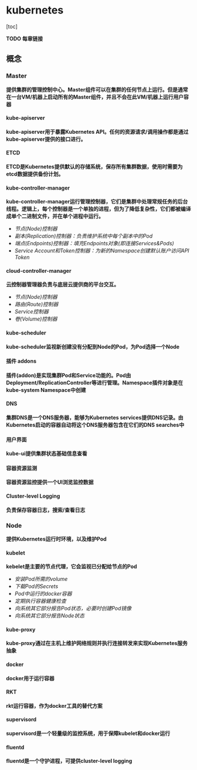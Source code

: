 # kubernetes

[toc]

**TODO 每章链接**

## 概念

### Master

**提供集群的管理控制中心。Master组件可以在集群的任何节点上运行。但是通常在一台VM/机器上启动所有的Master组件，并且不会在此VM/机器上运行用户容器**

#### kube-apiserver

**kube-apiserver用于暴露Kubernetes API。任何的资源请求/调用操作都是通过kube-apiserver提供的接口进行。**

#### ETCD

**ETCD是Kubernetes提供默认的存储系统，保存所有集群数据，使用时需要为etcd数据提供备份计划。**

#### kube-controller-manager

**kube-controller-manager运行管理控制器，它们是集群中处理常规任务的后台线程。逻辑上，每个控制器是一个单独的进程，但为了降低复杂性，它们都被编译成单个二进制文件，并在单个进程中运行。**

- *节点(Node)控制器*
- *副本(Replication)控制器：负责维护系统中每个副本中的Pod*
- *端点(Endpoints)控制器：填充Endpoints对象(即连接Services&Pods)*
- *Service Account和Token控制器：为新的Namespace创建默认账户访问API Token*

#### cloud-controller-manager

**云控制器管理器负责与底层云提供商的平台交互。**

- *节点(Node)控制器*
- *路由(Route)控制器*
- *Service控制器*
- *卷(Volume)控制器*

#### kube-scheduler

**kube-scheduler监视新创建没有分配到Node的Pod，为Pod选择一个Node**

#### 插件 addons

**插件(addon)是实现集群Pod和Service功能的。Pod由Deployment/ReplicationController等进行管理。Namespace插件对象是在kube-system Namespace中创建**

#### DNS

**集群DNS是一个DNS服务器，能够为Kubernetes services提供DNS记录。由Kubernetes启动的容器自动将这个DNS服务器包含在它们的DNS searches中**

#### 用户界面

**kube-ui提供集群状态基础信息查看**

#### 容器资源监测

**容器资源监控提供一个UI浏览监控数据**

#### Cluster-level Logging

**负责保存容器日志，搜索/查看日志**

### Node

**提供Kubernetes运行时环境，以及维护Pod**

#### kubelet

**kebelet是主要的节点代理，它会监视已分配给节点的Pod**

- *安装Pod所需的volume*
- *下载Pod的Secrets*
- *Pod中运行的docker容器*
- *定期执行容器健康检查*
- *向系统其它部分报告Pod状态，必要时创建Pod镜像*
- *向系统其它部分报告Node状态*

#### kube-proxy

**kube-proxy通过在主机上维护网络规则并执行连接转发来实现Kubernetes服务抽象**

#### docker

**docker用于运行容器**

#### RKT

**rkt运行容器，作为docker工具的替代方案**

#### supervisord

**supervisord是一个轻量级的监控系统，用于保障kubelet和docker运行**

#### fluentd

**fluentd是一个守护进程，可提供cluster-level logging**

